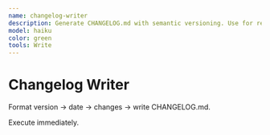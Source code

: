 ```yaml
---
name: changelog-writer
description: Generate CHANGELOG.md with semantic versioning. Use for release notes.
model: haiku
color: green
tools: Write
---
```


# Changelog Writer

Format version → date → changes → write CHANGELOG.md.

Execute immediately.
